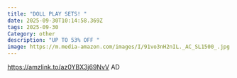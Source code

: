 ```yaml
---
title: "DOLL PLAY SETS! "
date: 2025-09-30T10:14:58.369Z
tags: 2025-09-30
Category: other
description: "UP TO 53% OFF "
image: https://m.media-amazon.com/images/I/91vo3nH2nIL._AC_SL1500_.jpg
---
```

https://amzlink.to/az0YBX3j69NvV
AD